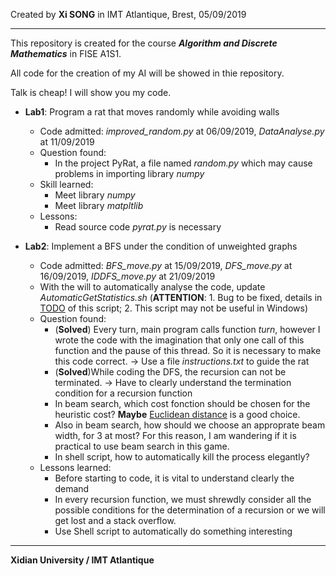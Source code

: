Created by **Xi SONG** in IMT Atlantique, Brest, 05/09/2019

---

This repository is created for the course ***Algorithm and Discrete Mathematics*** in FISE A1S1.

All code for the creation of my AI will be showed in thie repository.

Talk is cheap! I will show you my code.

+ **Lab1**: Program a rat that moves randomly while avoiding walls
  + Code admitted: *improved_random.py* at 06/09/2019, *DataAnalyse.py* at 11/09/2019
  + Question found: 
    + In the project PyRat, a file named *random.py* which may cause problems in importing library *numpy*
  + Skill learned:
    + Meet library *numpy*
	+ Meet library *matpltlib*
  + Lessons:
    + Read source code *pyrat.py* is necessary

+ **Lab2**: Implement a BFS under the condition of unweighted graphs
  + Code admitted: *BFS_move.py* at 15/09/2019, *DFS_move.py* at 16/09/2019, *IDDFS_move.py* at 21/09/2019
  + With the will to automatically analyse the code, update *AutomaticGetStatistics.sh* (**ATTENTION**: 1. Bug to be fixed, details in <u>TODO</u> of this script; 2. This script may not be useful in Windows)
  + Question found:
    + (**Solved**) Every turn, main program calls function *turn*, however I wrote the code with the imagination that only one call of this function and the pause of this thread. So it is necessary to make this code correct. -> Use a file *instructions.txt* to guide the rat
	+ (**Solved**)While coding the DFS, the recursion can not be terminated. -> Have to clearly understand the termination condition for a recursion function
	+ In beam search, which cost fonction should be chosen for the heuristic cost? **Maybe** <u>Euclidean distance</u> is a good choice.
	+ Also in beam search, how should we choose an approprate beam width, for 3 at most? For this reason, I am wandering if it is practical to use beam search in this game.
	+ In shell script, how to automatically kill the process elegantly?
  + Lessons learned:
    + Before starting to code, it is vital to understand clearly the demand
	+ In every recursion function, we must shrewdly consider all the possible conditions for the determination of a recursion or we will get lost and a stack overflow.
	+ Use Shell script to automatically do something interesting
---
**Xidian University / IMT Atlantique**
